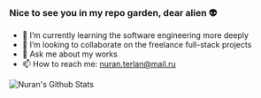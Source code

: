 ### Nice to see you in my repo garden, dear alien 👽

- 🌱 I’m currently learning the software engineering more deeply
- 👯 I’m looking to collaborate on the freelance full-stack projects
- 💬 Ask me about my works
- 📫 How to reach me: nuran.terlan@mail.ru

<img align="left" alt="Nuran's Github Stats" src="https://github-readme-stats.vercel.app/api?username=NuranTerlan&show_icons=true&theme=radical" />
